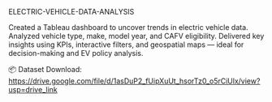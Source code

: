 ELECTRIC-VEHICLE-DATA-ANALYSIS

Created a Tableau dashboard to uncover trends in electric vehicle data. Analyzed vehicle type, make, model year, and CAFV eligibility. 
Delivered key insights using KPIs, interactive filters, and geospatial maps — ideal for decision-making and EV policy analysis.

📦 Dataset Download:  https://drive.google.com/file/d/1asDuP2_fUipXuUt_hsorTz0_o5rCiUlx/view?usp=drive_link 
